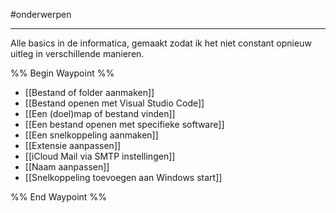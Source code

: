 #onderwerpen 

---

Alle basics in de informatica, gemaakt zodat ik het niet constant opnieuw uitleg in verschillende manieren.

%% Begin Waypoint %%
- [[Bestand of folder aanmaken]]
- [[Bestand openen met Visual Studio Code]]
- [[Een (doel)map of bestand vinden]]
- [[Een bestand openen met specifieke software]]
- [[Een snelkoppeling aanmaken]]
- [[Extensie aanpassen]]
- [[iCloud Mail via SMTP instellingen]]
- [[Naam aanpassen]]
- [[Snelkoppeling toevoegen aan Windows start]]

%% End Waypoint %%